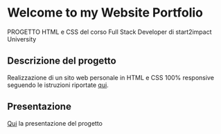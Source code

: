 # Welcome to my Website Portfolio

PROGETTO HTML e CSS del corso Full Stack Developer di start2impact University

## Descrizione del progetto

Realizzazione di un sito web personale in HTML e CSS 100% responsive seguendo le istruzioni riportate [qui](https://drive.google.com/open?id=16EP1H44NPZd3MtT-fhtDDM4iNHOCcAWb&usp=drive_fs).

## Presentazione

[Qui](https://drive.google.com/open?id=16GzDFWF8PyskIwP26MfHAioqr6EDRpUe&usp=drive_fs) la presentazione del progetto

